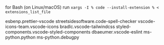 
for Bash (on Linux/macOS)
run `xargs -I % code --install-extension % < extensions_list_file`

esbenp.prettier-vscode
streetsidesoftware.code-spell-checker
vscode-icons-team.vscode-icons
bradlc.vscode-tailwindcss
styled-components.vscode-styled-components
dbaeumer.vscode-eslint
ms-python.python
ms-python.debugpy